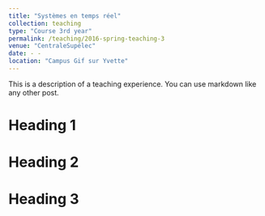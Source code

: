 ```yaml
---
title: "Systèmes en temps réel"
collection: teaching
type: "Course 3rd year"
permalink: /teaching/2016-spring-teaching-3
venue: "CentraleSupélec"
date: - -
location: "Campus Gif sur Yvette"
---
```


This is a description of a teaching experience. You can use markdown like any other post.

Heading 1
======

Heading 2
======

Heading 3
======
